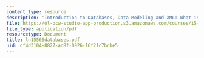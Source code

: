 ```yaml
---
content_type: resource
description: 'Introduction to Databases, Data Modeling and XML: What is a database?'
file: https://ol-ocw-studio-app-production.s3.amazonaws.com/courses/15-566-information-technology-as-an-integrating-force-in-manufacturing-spring-2003/cf4d31048827ad8f092616f21c7bcbe5_ln15566databases.pdf
file_type: application/pdf
resourcetype: Document
title: ln15566databases.pdf
uid: cf4d3104-8827-ad8f-0926-16f21c7bcbe5
---
```

